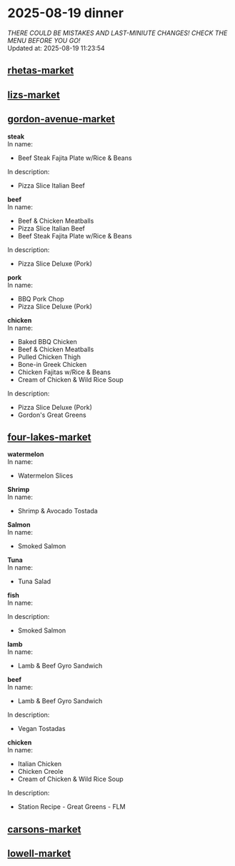 # 2025-08-19 dinner  
*THERE COULD BE MISTAKES AND LAST-MINIUTE CHANGES! CHECK THE MENU BEFORE YOU GO!*  
Updated at: 2025-08-19 11:23:54  
## [rhetas-market](https://wisc-housingdining.nutrislice.com/menu/rhetas-market/dinner/2025-08-19)  
## [lizs-market](https://wisc-housingdining.nutrislice.com/menu/lizs-market/dinner/2025-08-19)  
## [gordon-avenue-market](https://wisc-housingdining.nutrislice.com/menu/gordon-avenue-market/dinner/2025-08-19)  
**steak**  
In name:   
 - Beef Steak Fajita Plate w/Rice & Beans  
  
In description:   
 - Pizza Slice Italian Beef  
  
**beef**  
In name:   
 - Beef & Chicken Meatballs  
 - Pizza Slice Italian Beef  
 - Beef Steak Fajita Plate w/Rice & Beans  
  
In description:   
 - Pizza Slice Deluxe (Pork)  
  
**pork**  
In name:   
 - BBQ Pork Chop  
 - Pizza Slice Deluxe (Pork)  
  
**chicken**  
In name:   
 - Baked BBQ Chicken  
 - Beef & Chicken Meatballs  
 - Pulled Chicken Thigh  
 - Bone-in Greek Chicken  
 - Chicken Fajitas w/Rice & Beans  
 - Cream of Chicken & Wild Rice Soup  
  
In description:   
 - Pizza Slice Deluxe (Pork)  
 - Gordon's Great Greens  
  
## [four-lakes-market](https://wisc-housingdining.nutrislice.com/menu/four-lakes-market/dinner/2025-08-19)  
**watermelon**  
In name:   
 - Watermelon Slices  
  
**Shrimp**  
In name:   
 - Shrimp & Avocado Tostada  
  
**Salmon**  
In name:   
 - Smoked Salmon  
  
**Tuna**  
In name:   
 - Tuna Salad  
  
**fish**  
In name:   
  
In description:   
 - Smoked Salmon  
  
**lamb**  
In name:   
 - Lamb & Beef Gyro Sandwich  
  
**beef**  
In name:   
 - Lamb & Beef Gyro Sandwich  
  
In description:   
 - Vegan Tostadas  
  
**chicken**  
In name:   
 - Italian Chicken  
 - Chicken Creole  
 - Cream of Chicken & Wild Rice Soup  
  
In description:   
 - Station Recipe - Great Greens - FLM  
  
## [carsons-market](https://wisc-housingdining.nutrislice.com/menu/carsons-market/dinner/2025-08-19)  
## [lowell-market](https://wisc-housingdining.nutrislice.com/menu/lowell-market/dinner/2025-08-19)  
  
